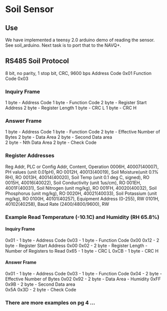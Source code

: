 # Soil Sensor

## Use
We have implemented a teensy 2.0 arduino demo of reading the sensor. See soil_arduino. 
Next task is to port that to the NAVQ+.

## RS485 Soil Protocol 
8 bit, no parity, 1 stop bit, CRC, 9600 bps
Address Code 0x01
Function Code 0x03 

### Inquiry Frame
1 byte - Address Code
1 byte - Function Code
2 byte - Register Start Address 
2 byte - Register Length
1 byte - CRC L
1 byte - CRC H

### Answer Frame
1 byte - Address Code
1 byte - Function Code
2 byte - Effective Number of Bytes
2 byte - Data Area
2 byte - Second Data area   
2 byte - Nth Data Area 
2 byte - Check Code

### Register Addresses
Reg Addr, PLC or Config Addr, Content, Operation
0006H, 40007(40007), PH values (unit 0.01pH), RO
0012H, 40013(40019), Soil Moisture(unit 0.1% RH), RO
0013H, 40014(40020), Soil Temp (unit 0.1 deg C, signed), RO
0015H, 40016(40022), Soil Conductivity (unit 1us/cm), RO
001EH, 4001F(40031), Soil Nitrogen (unit mg/kg), RO
001FH, 40020(40032), Soil Phosphorus (unit mg/kg), RO
0020H, 40021(40033), Soil Potassium (unit mg/kg), RO
0100H, 40101(40257), Equipment Address (0-255), RW
0101H, 40102(40258), Baud Rate (2400/4800/9600), RW

### Example Read Temperature (-10.1C)  and Humidity (RH 65.8%)
#### Inquiry Frame
0x01 - 1 byte - Address Code
0x03 - 1 byte - Function Code
0x00 0x12 - 2 byte - Register Start Address 
0x00 0x02 - 2 byte - Register Length - Number of Registers to Read 
0x65 - 1 byte - CRC L
0xCB - 1 byte - CRC H

#### Answer Frame
0x01 - 1 byte - Address Code
0x03 - 1 byte - Function Code
0x04 - 2 byte - Effective Number of Bytes
0x02 0x92 - 2 byte - Data Area - Humidity
0xFF 0x9B - 2 byte - Second Data area   
0x5A 0x3D - 2 byte - Check Code

### There are more examples on pg 4 ... 

